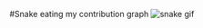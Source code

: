 #Snake eating my contribution graph
![snake gif](https://github.com/YOUR_USERNAME/YOUR_USERNAME/blob/output/github-contribution-grid-snake.gif)
